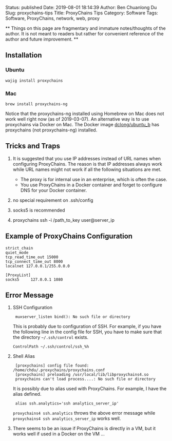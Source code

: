 Status: published
Date: 2019-08-01 18:14:39
Author: Ben Chuanlong Du
Slug: proxychains-tips
Title: ProxyChains Tips
Category: Software
Tags: Software, ProxyChains, network, web, proxy

**
Things on this page are
fragmentary and immature notes/thoughts of the author.
It is not meant to readers
but rather for convenient reference of the author and future improvement.
**

## Installation

### Ubuntu

```
wajig install proxychains
```

### Mac

```
brew install proxychains-ng
```
Notice that the proxychains-ng installed using Homebrew on Mac does not work well right now (as of 2019-03-07).
An alternative way is to use proxychains via Docker on Mac.
The Docker image
[dclong/ubuntu_b](https://cloud.docker.com/repository/docker/dclong/ubuntu_b)
has proxychains (not proxychains-ng) installed.

## Tricks and Traps 

1. It is suggested that you use IP addresses instead of URL names when configuring ProxyChains. 
  The reason is that IP addresses always work while URL names might not work if all the following situations are met.
    - The proxy is for internal use in an enterprise, which is often the case.
    - You use ProxyChains in a Docker container and forget to configure DNS for your Docker container.

2. no special requirement on .ssh/config

3. socks5 is recommended

4. proxychains ssh -i /path_to_key user@server_ip 


## Example of ProxyChains Configuration

```text
strict_chain
quiet_mode
tcp_read_time_out 15000
tcp_connect_time_out 8000
localnet 127.0.0.1/255.0.0.0

[ProxyList]
socks5     127.0.0.1 1080
```

## Error Message

1. SSH Configuration

        muxserver_listen bind(): No such file or directory

    This is probably due to configuration of SSH.
    For example,
    if you have the following line in the config file for SSH,
    you have to make sure that the directory `~/.ssh/control` exists.
    ```text
    ControlPath ~/.ssh/control/ssh_%h
    ```

2. Shell Alias

        [proxychains] config file found: /home/chdu/.proxychains/proxychains.conf
        [proxychains] preloading /usr/local/lib/libproxychains4.so
        proxychains can't load process....: No such file or directory

    It is possibly due to alias used with ProxyChains.
    For example,
    I have the alias defined.

        alias ssh.analytics='ssh analytics_server_ip'

    `proxychains4 ssh.analytics` throws the above error message
    while `proxychains4 ssh analytics_server_ip` works well.


1. There seems to be an issue if ProxyChains is directly in a VM,
but it works well if used in a Docker on the VM ...
